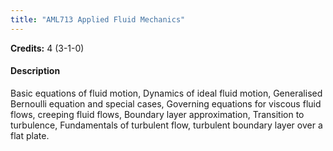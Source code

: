 ```yaml
---
title: "AML713 Applied Fluid Mechanics"
---
```

**Credits:** 4 (3-1-0)

#### Description
Basic equations of fluid motion, Dynamics of ideal fluid motion, Generalised Bernoulli equation and special cases, Governing equations for viscous fluid flows, creeping fluid flows, Boundary layer approximation, Transition to turbulence, Fundamentals of turbulent flow, turbulent boundary layer over a flat plate.